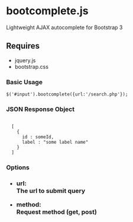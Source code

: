 # bootcomplete.js
Lightweight AJAX autocomplete for Bootstrap 3

<h2>Requires</h2>
<ul>
  <li>jquery.js</li>
  <li>bootstrap.css</li>
</ul>

<h3>Basic Usage</h3>
<code>$('#input').bootcomplete({url:'/search.php'});</code>

<h3>JSON Response Object</h3>
<code>
  [
    {
      id : someId,
      label : "some label name"
    }
  ]
</code>

<h3>Options<h3>

*  <p><b>url:</b><br>The url to submit query</p>

*  <p><b>method:</b><br>Request method (get, post)</p>



